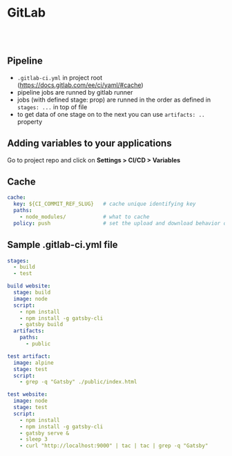 # GitLab

<br><br>

## Pipeline
- `.gitlab-ci.yml` in project root (https://docs.gitlab.com/ee/ci/yaml/#cache)
- pipeline jobs are runned by gitlab runner
- jobs (with defined stage: prop) are runned in the order as defined in `stages: ...` in top of file
- to get data of one stage on to the next you can use `artifacts: ..` property

## Adding variables to your applications
Go to project repo and click on **Settings > CI/CD > Variables** 

## Cache
```yml
cache:
  key: ${CI_COMMIT_REF_SLUG}   # cache unique identifying key
  paths:
    - node_modules/            # what to cache
  policy: push                 # set the upload and download behavior of a cache (pull, push, pull-push)
```


## Sample .gitlab-ci.yml file
```yml
stages:
  - build
  - test

build website:
  stage: build
  image: node
  script:
    - npm install
    - npm install -g gatsby-cli
    - gatsby build
  artifacts: 
    paths:
      - public

test artifact:
  image: alpine
  stage: test
  script:
    - grep -q "Gatsby" ./public/index.html

test website:
  image: node
  stage: test
  script:
    - npm install
    - npm install -g gatsby-cli
    - gatsby serve &
    - sleep 3
    - curl "http://localhost:9000" | tac | tac | grep -q "Gatsby"

```
